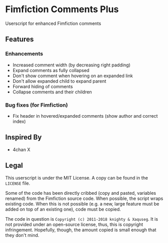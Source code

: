 # Fimfiction Comments Plus
Userscript for enhanced Fimfiction comments

## Features

### Enhancements
* Increased comment width (by decreasing right padding)
* Expand comments as fully collapsed
* Don't show comment when hovering on an expanded link
* Don't allow expanded child to expand parent
* Forward hiding of comments
* Collapse comments and their children

### Bug fixes (for Fimfiction)
* Fix header in hovered/expanded comments (show author and correct index)

## Inspired By

* 4chan X

## Legal

This userscript is under the MIT License. A copy can be found in the `LICENSE` file.

Some of the code has been directly cribbed (copy and pasted, variables renamed) from the Fimfiction source code. When possible, the script wraps existing code. When this is not possible (e.g. a new, large feature must be added on top of an existing one), code must be copied.

The code in question is `Copyright (c) 2011-2018 knighty & Xaquseg`. It is not provided under an open-source license, thus, this is copyright infringement. Hopefully, though, the amount copied is small enough that they don't mind.
